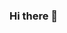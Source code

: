 ### Hi there 👋

<!--
**mutebironald/mutebironald** is a ✨ _special_ ✨ repository because its `README.md` (this file) appears on your GitHub profile.

-->

